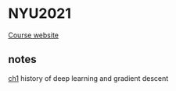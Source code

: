 # NYU2021
[Course website](https://github.com/Atcold/NYU-DLSP21)

## notes
[ch1](https://goodfingers.notion.site/chap1-history-of-deep-learning-and-gradient-descent-0be669824a424cc18df6161616eedbeb) history of deep learning and gradient descent
